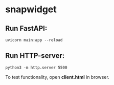 
# snapwidget


## Run FastAPI:
```
uvicorn main:app --reload
```

## Run HTTP-server:
```
python3 -m http.server 5500
```

To test functionality, open **client.html** in browser.
